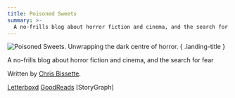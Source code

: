 ```yaml
---
title: Poisoned Sweets
summary: >-
  A no-frills blog about horror fiction and cinema, and the search for fear.
---
```


![Poisoned Sweets. Unwrapping the dark centre of horror.](/images/_logo.png)
{ .landing-title }

A no-frills blog about horror fiction and cinema, and the search for fear

Written by [Chris Bissette](https://www.twitter.com/pangalactic).

[Letterboxd](https://boxd.it/12RAl)
[GoodReads](https://www.goodreads.com/user/show/5289910-chris-bissette)
[StoryGraph]
